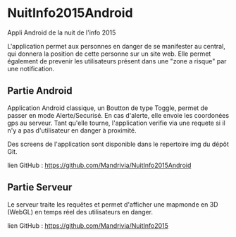 # NuitInfo2015Android
Appli Android de la nuit de l'info 2015

L'application permet aux personnes en danger de se manifester au central, qui donnera la position de cette personne sur un site web. Elle permet également de prevenir les utilisateurs présent dans une "zone a risque" par une notification.

## Partie Android

Application Android classique, un Boutton de type Toggle, permet de passer en mode Alerte/Securisé. En cas d'alerte, elle envoie les coordonées gps au serveur. Tant qu'elle tourne, l'application verifie via une requete si il n'y a pas d'utilisateur en danger à proximité.

Des screens de l'application sont disponible dans le repertoire img du dépôt Git.

lien GitHub : https://github.com/Mandrivia/NuitInfo2015Android

## Partie Serveur

Le serveur traite les requêtes et permet d'afficher une mapmonde en 3D (WebGL) en temps réel des utilisateurs en danger.

lien GitHub : https://github.com/Mandrivia/NuitInfo2015



